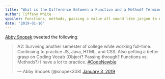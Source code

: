 ```yaml
---
title: "What is the Difference Between a Function and a Method? Terminology Pt. 1"
author: Tiffany White
spoiler: Functions, methods, passing a value all sound like jargon to new developers but these are key concepts to understand. What do they mean and what is the difference between them?
date: "2019-01-16"
---
```


[Abby Snopek](https://twitter.com/snopek308) tweeted the following:

<blockquote class="twitter-tweet" data-lang="en"><p lang="en" dir="ltr">A2: Surviving another semester of college while working full-time. Continuing to practice JS, Java, HTML, and CSS. Also getting a better grasp on Coding Vocab (Object? Passing through? Functions vs. Methods?) I have a lot to practice. <a href="https://twitter.com/hashtag/CodeNewbie?src=hash&amp;ref_src=twsrc%5Etfw">#CodeNewbie</a></p>&mdash; Abby Snopek (@snopek308) <a href="https://twitter.com/snopek308/status/1080650513635569666?ref_src=twsrc%5Etfw">January 3, 2019</a></blockquote>
